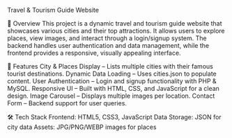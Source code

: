 Travel & Tourism Guide Website

📌 Overview
This project is a dynamic travel and tourism guide website that showcases various cities and their top attractions. It allows users to explore places, view images, and interact through a login/signup system. The backend handles user authentication and data management, while the frontend provides a responsive, visually appealing interface.

🚀 Features
City & Places Display – Lists multiple cities with their famous tourist destinations.
Dynamic Data Loading – Uses cities.json to populate content.
User Authentication – Login and signup functionality with PHP & MySQL.
Responsive UI – Built with HTML, CSS, and JavaScript for a clean design.
Image Carousel – Displays multiple images per location.
Contact Form – Backend support for user queries.

🛠 Tech Stack
Frontend: HTML5, CSS3, JavaScript
Data Storage: JSON for city data
Assets: JPG/PNG/WEBP images for places

